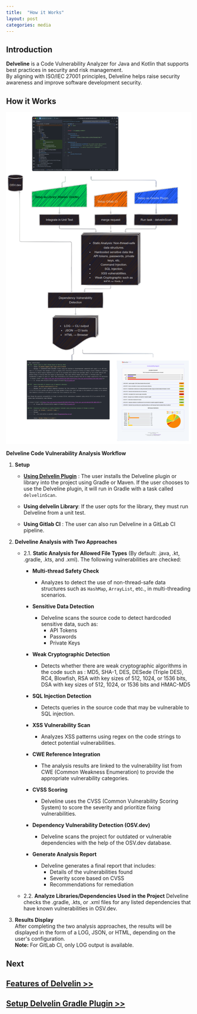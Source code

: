 ```yaml
---
title:  "How it Works"
layout: post
categories: media
---
```


## **Introduction**

**Delveline** is a Code Vulnerability Analyzer for Java and Kotlin that supports best practices in security and risk management.  
By aligning with ISO/IEC 27001 principles, Delveline helps raise security awareness and improve software development security.


## **How it Works**

![delvelin process](https://github.com/delvelin/blog/blob/master/_posts/how-it-works-hand-write-Photoroom.png?raw=true)

**Delveline Code Vulnerability Analysis Workflow**

1. **Setup**
   
    - **<a target="_blank" href="https://delvelin.github.io/blog/setup-delvelin-gradle-plugin/">Using Delvelin Plugin</a>** : The user installs the Delveline plugin or library into the 
      project using Gradle or 
   Maven. If the user chooses to use the Delveline plugin, it will run in Gradle with a task 
   called `delvelinScan`. 
    - **Using delvelin Library**: If the user opts for the library, they must run Delveline from 
      a unit test.

   - **Using Gitlab CI** : The user can also run Delveline in a GitLab CI pipeline.

2. **Delveline Analysis with Two Approaches**
   - 2.1. **Static Analysis for Allowed File Types** (By default: .java, .kt, .gradle, .kts, and 
     .xml). The following vulnerabilities are checked:
     - **Multi-thread Safety Check**
          - Analyzes to detect the use of non-thread-safe data structures such as `HashMap`, `ArrayList`, etc., in multi-threading scenarios.

     - **Sensitive Data Detection**
          - Delveline scans the source code to detect hardcoded sensitive data, such as:
              - API Tokens
              - Passwords
              - Private Keys
     - **Weak Cryptographic Detection**
       - Detects whether there are weak cryptographic algorithms in the code such as : MD5, SHA-1, 
         DES, DESede (Triple DES), RC4, Blowfish, RSA with key sizes of 512, 1024, or 1536 bits, 
         DSA with key sizes of 512, 1024, or 1536 bits and HMAC-MD5
       
     - **SQL Injection Detection**
       - Detects queries in the source code that may be vulnerable to SQL injection.

     - **XSS Vulnerability Scan**
          - Analyzes XSS patterns using regex on the code strings to detect potential vulnerabilities.

     - **CWE Reference Integration**
          - The analysis results are linked to the vulnerability list from CWE (Common Weakness Enumeration) to provide the appropriate vulnerability categories.

     - **CVSS Scoring**
         - Delveline uses the CVSS (Common Vulnerability Scoring System) to score the severity and prioritize fixing vulnerabilities.

     - **Dependency Vulnerability Detection (OSV.dev)**
         - Delveline scans the project for outdated or vulnerable dependencies with the help of the OSV.dev database.

     - **Generate Analysis Report**
       - Delveline generates a final report that includes:
         - Details of the vulnerabilities found
         - Severity score based on CVSS
         - Recommendations for remediation

   - 2.2. **Analyze Libraries/Dependencies Used in the Project**
     Delveline checks the .gradle, .kts, or .xml files for any listed dependencies that have known vulnerabilities in OSV.dev.

3. **Results Display**  
   After completing the two analysis approaches, the results will be displayed in the form of a LOG, JSON, or HTML, depending on the user's configuration.  
   **Note:** For GitLab CI, only LOG output is available.

## Next

## <a target="_blank" href="https://delvelin.github.io/blog/features/">Features of Delvelin >></a>

## <a target="_blank" href="https://delvelin.github.io/blog/setup-delvelin-gradle-plugin/">Setup Delvelin Gradle Plugin >></a>
